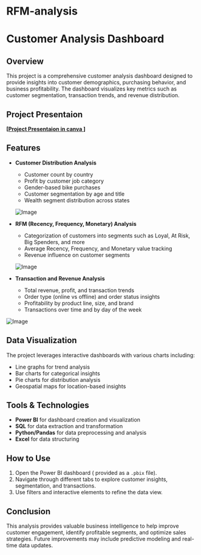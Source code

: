 # RFM-analysis
# Customer Analysis Dashboard

## Overview
This project is a comprehensive customer analysis dashboard designed to provide insights into customer demographics, purchasing behavior, and business profitability. The dashboard visualizes key metrics such as customer segmentation, transaction trends, and revenue distribution.
## Project Presentaion
**[[Project Presentaion in canva ](https://www.canva.com/design/DAGSJ_S8b7E/f9M0aKqflDfhzTlDQVlDkQ/edit?utm_content=DAGSJ_S8b7E&utm_campaign=designshare&utm_medium=link2&utm_source=sharebutton`)]**
## Features
- **Customer Distribution Analysis**
  - Customer count by country
  - Profit by customer job category
  - Gender-based bike purchases
  - Customer segmentation by age and title
  - Wealth segment distribution across states
    
  ![Image](https://github.com/user-attachments/assets/cc8fa44c-6ae5-4e4b-8c75-2e892d234445)

- **RFM (Recency, Frequency, Monetary) Analysis**
  - Categorization of customers into segments such as Loyal, At Risk, Big Spenders, and more
  - Average Recency, Frequency, and Monetary value tracking
  - Revenue influence on customer segments
    
  ![Image](https://github.com/user-attachments/assets/67753d80-3806-4268-bb4a-2de4394ad05e)

- **Transaction and Revenue Analysis**
  - Total revenue, profit, and transaction trends
  - Order type (online vs offline) and order status insights
  - Profitability by product line, size, and brand
  - Transactions over time and by day of the week
    
![Image](https://github.com/user-attachments/assets/95b4b9b9-f315-4f7c-8607-a6e9435ff63b)

## Data Visualization
The project leverages interactive dashboards with various charts including:
- Line graphs for trend analysis
- Bar charts for categorical insights
- Pie charts for distribution analysis
- Geospatial maps for location-based insights

## Tools & Technologies
- **Power BI** for dashboard creation and visualization
- **SQL** for data extraction and transformation
- **Python/Pandas** for data preprocessing and analysis
- **Excel** for data structuring

## How to Use
1. Open the Power BI dashboard ( provided as a `.pbix` file).
2. Navigate through different tabs to explore customer insights, segmentation, and transactions.
3. Use filters and interactive elements to refine the data view.

## Conclusion
This analysis provides valuable business intelligence to help improve customer engagement, identify profitable segments, and optimize sales strategies. Future improvements may include predictive modeling and real-time data updates.

